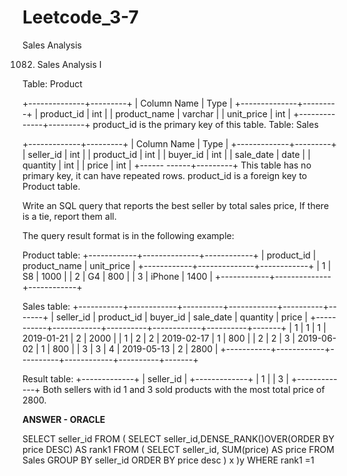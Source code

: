 # Leetcode_3-7
Sales Analysis 

1082. Sales Analysis I

Table: Product

+--------------+---------+
| Column Name  | Type    |
+--------------+---------+
| product_id   | int     |
| product_name | varchar |
| unit_price   | int     |
+--------------+---------+
product_id is the primary key of this table.
Table: Sales

+-------------+---------+
| Column Name | Type    |
+-------------+---------+
| seller_id   | int     |
| product_id  | int     |
| buyer_id    | int     |
| sale_date   | date    |
| quantity    | int     |
| price       | int     |
+------ ------+---------+
This table has no primary key, it can have repeated rows.
product_id is a foreign key to Product table.
 

Write an SQL query that reports the best seller by total sales price, If there is a tie, report them all.

The query result format is in the following example:

Product table:
+------------+--------------+------------+
| product_id | product_name | unit_price |
+------------+--------------+------------+
| 1          | S8           | 1000       |
| 2          | G4           | 800        |
| 3          | iPhone       | 1400       |
+------------+--------------+------------+

Sales table:
+-----------+------------+----------+------------+----------+-------+
| seller_id | product_id | buyer_id | sale_date  | quantity | price |
+-----------+------------+----------+------------+----------+-------+
| 1         | 1          | 1        | 2019-01-21 | 2        | 2000  |
| 1         | 2          | 2        | 2019-02-17 | 1        | 800   |
| 2         | 2          | 3        | 2019-06-02 | 1        | 800   |
| 3         | 3          | 4        | 2019-05-13 | 2        | 2800  |
+-----------+------------+----------+------------+----------+-------+

Result table:
+-------------+
| seller_id   |
+-------------+
| 1           |
| 3           |
+-------------+
Both sellers with id 1 and 3 sold products with the most total price of 2800.

**ANSWER - ORACLE**

SELECT seller_id
FROM ( 
    SELECT seller_id,DENSE_RANK()OVER(ORDER BY price DESC) AS rank1
    FROM (
        SELECT seller_id, SUM(price) AS price
        FROM Sales
        GROUP BY seller_id
        ORDER BY price desc
            ) x )y
WHERE rank1 =1


